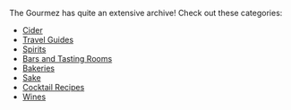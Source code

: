 The Gourmez has quite an extensive archive! Check out these categories:

<ul class="archive-categories">
    <li><a href="/categories/cider/">Cider</a></li>
    <li><a href="/categories/travelguides/">Travel Guides</a></li>
    <li><a href="/categories/spirits/">Spirits</a></li>
    <li><a href="/categories/barsandtastingrooms/">Bars and Tasting Rooms</a></li>
    <li><a href="/categories/bakeries/">Bakeries</a></li>
    <li><a href="/categories/sake/">Sake</a></li>
    <li><a href="/categories/cocktailrecipes/">Cocktail Recipes</a></li>
    <li><a href="/categories/wines">Wines</a></li>
</ul>
